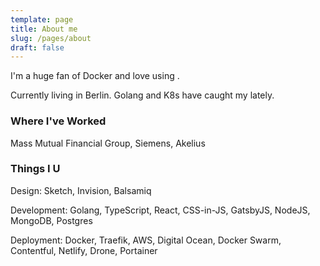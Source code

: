 ```yaml
---
template: page
title: About me
slug: /pages/about
draft: false
---
```

I'm a huge fan of Docker and love using . 

Currently living in Berlin. Golang and K8s have caught my  lately.



### Where I've Worked

Mass Mutual Financial Group, Siemens, Akelius

### Things I U

Design: Sketch, Invision, Balsamiq

Development: Golang, TypeScript, React, CSS-in-JS, GatsbyJS, NodeJS, MongoDB, Postgres

Deployment: Docker, Traefik, AWS, Digital Ocean, Docker Swarm, Contentful, Netlify, Drone, Portainer
